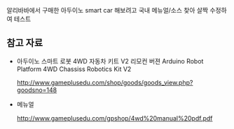 ﻿
알리바바에서 구매한 아두이노 smart car 해보려고 국내 메뉴얼/소스 찾아 살짝 수정하여 테스트

## 참고 자료

* 아두이노 스마트 로봇 4WD 자동차 키트 V2 리모컨 버젼 Arduino Robot Platform 4WD Chassiss Robotics Kit V2 

  http://www.gameplusedu.com/shop/goods/goods_view.php?goodsno=148


* 메뉴얼 

  http://www.gameplusedu.com/gpshop/4wd%20manual%20pdf.pdf


